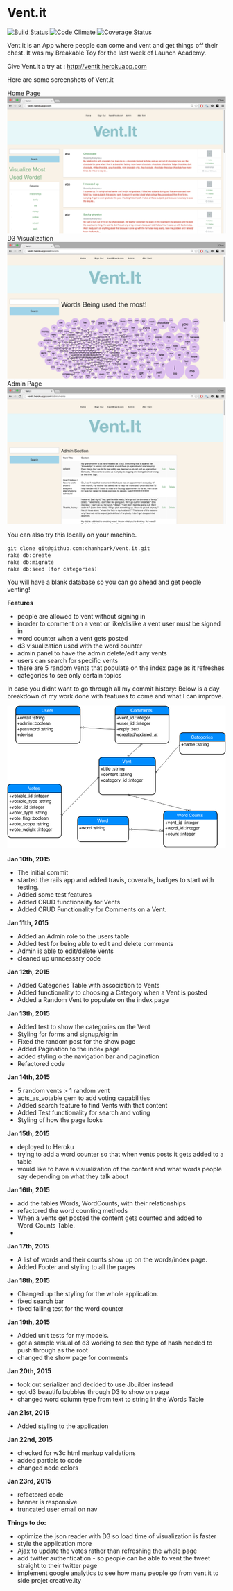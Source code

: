 Vent.it
======

[![Build Status](https://travis-ci.org/chanhpark/vent.it.svg)](https://travis-ci.org/chanhpark/vent.it)
[![Code Climate](https://codeclimate.com/github/chanhpark/vent.it/badges/gpa.svg)](https://codeclimate.com/github/chanhpark/vent.it)
[![Coverage Status](https://coveralls.io/repos/chanhpark/vent.it/badge.png?branch=master)](https://coveralls.io/r/chanhpark/vent.it?branch=master)

Vent.it is an App where people can come and vent and get things off their chest. It was my Breakable Toy for the last week of Launch Academy.

Give Vent.it a try at : http://ventit.herokuapp.com

Here are some screenshots of Vent.it

Home Page
![alt tag](home.png)
D3 Visualization
![alt tag](data.png)
Admin Page
![alt tag](admin.png)

You can also try this locally on your machine.

```
git clone git@github.com:chanhpark/vent.it.git
rake db:create
rake db:migrate
rake db:seed (for categories)
```
You will have a blank database so you can go ahead and get people venting!

**Features**
- people are allowed to vent without signing in
- inorder to comment on a vent or like/dislike a vent user must be signed in
- word counter when a vent gets posted
- d3 visualization used with the word counter
- admin panel to have the admin delete/edit any vents
- users can search for specific vents
- there are 5 random vents that populate on the index page as it refreshes
- categories to see only certain topics

In case you didnt want to go through all my commit history: Below is a day breakdown of my work done with features to come and what I can improve.

![alt tag](er.png)

**Jan 10th, 2015**
  - The initial commit
  - started the rails app and added travis, coveralls, badges to start with testing.
  - Added some test features
  - Added CRUD functionality for Vents
  - Added CRUD Functionality for Comments on a Vent.

**Jan 11th, 2015**
  - Added an Admin role to the users table
  - Added test for being able to edit and delete comments
  - Admin is able to edit/delete Vents
  - cleaned up unncessary code

**Jan 12th, 2015**
  - Added Categories Table with association to Vents
  - Added functionality to choosing a Category when a Vent is posted
  - Added a Random Vent to populate on the index page

**Jan 13th, 2015**
  - Added test to show the categories on the Vent
  - Styling for forms and signup/signin
  - Fixed the random post for the show page
  - Added Pagination to the index page
  - added styling o the navigation bar and pagination
  - Refactored code

**Jan 14th, 2015**
  - 5 random vents > 1 random vent
  - acts_as_votable gem to add voting capabilities
  - Added search feature to find Vents with that content
  - Added Test functionality for search and voting
  - Styling of how the page looks

**Jan 15th, 2015**
  - deployed to Heroku
  - trying to add a word counter so that when vents posts it gets added to a table
  - would like to have a visualization of the content and what words people say
    depending on what they talk about

**Jan 16th, 2015**
  - add the tables Words, WordCounts, with their relationships
  - refactored the word counting methods
  - When a vents get posted the content gets counted and added to Word_Counts Table.
  -
**Jan 17th, 2015**
  - A list of words and their counts show up on the words/index page.
  - Added Footer and styling to all the pages

**Jan 18th, 2015**
   - Changed up the styling for the whole application.
   - fixed search bar
   - fixed failing test for the word counter

**Jan 19th, 2015**
   - Added unit tests for my models.
   - got a sample visual of d3 working to see the type of hash needed to push through as the root
   - changed the show page for comments

**Jan 20th, 2015**
   - took out serializer and decided to use Jbuilder instead
   - got d3 beautifulbubbles through D3 to show on page
   - changed word column type from text to string in the Words Table

**Jan 21st, 2015**
   - Added styling to the application

**Jan 22nd, 2015**
   - checked for w3c html markup validations
   - added partials to code
   - changed node colors

**Jan 23rd, 2015**
   - refactored code
   - banner is responsive
   - truncated user email on nav
   
**Things to do:**
- optimize the json reader with D3 so load time of visualization is faster
- style the application more
- Ajax to update the votes rather than refreshing the whole page
- add twitter authentication - so people can be able to vent the tweet straight to their twitter page
- implement google analytics to see how many people go from vent.it to side projet creative.ity
